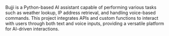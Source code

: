 Bujji is a Python-based AI assistant capable of performing various tasks such as weather lookup, IP address retrieval, and handling voice-based commands. This project integrates APIs and custom functions to interact with users through both text and voice inputs, providing a versatile platform for AI-driven interactions.
